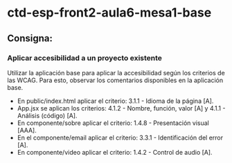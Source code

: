 # ctd-esp-front2-aula6-mesa1-base

## Consigna:
### Aplicar accesibilidad a un proyecto existente
Utilizar la aplicación base para aplicar la accesibilidad según los criterios de las WCAG. Para esto, observar los comentarios disponibles en la aplicación base.

- En public/index.html aplicar el criterio: 3.1.1 - Idioma de la página [A]. 
-  App.jsx se aplican los criterios: 4.1.2 - Nombre, función, valor [A] y 4.1.1 - Análisis (código) [A].
- En componente/sobre aplicar el criterio: 1.4.8 - Presentación visual [AAA]. 
- En el componente/email aplicar el criterio: 3.3.1 - Identificación del error [A]. 
- En componente/video aplicar el criterio: 1.4.2 - Control de audio [A].
